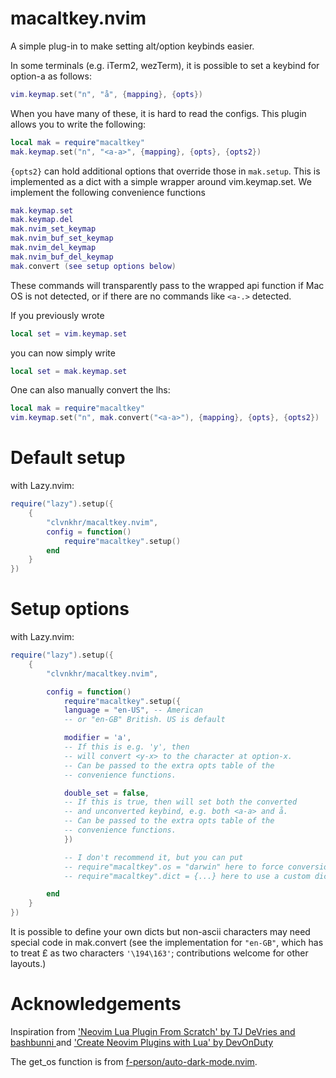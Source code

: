 # macaltkey.nvim

A simple plug-in to make setting alt/option keybinds easier. 

In some terminals (e.g. iTerm2, wezTerm), it is possible to set a keybind for
option-a as follows:

```lua
vim.keymap.set("n", "å", {mapping}, {opts})
```

When you have many of these, it is hard to read the configs. This plugin
allows you to write the following:

```lua
local mak = require"macaltkey"
mak.keymap.set("n", "<a-a>", {mapping}, {opts}, {opts2})
```

`{opts2}` can hold additional options that override those in `mak.setup`.
This is implemented as a dict with a simple wrapper around vim.keymap.set. 
We implement the following convenience functions

```lua
mak.keymap.set
mak.keymap.del
mak.nvim_set_keymap
mak.nvim_buf_set_keymap
mak.nvim_del_keymap
mak.nvim_buf_del_keymap
mak.convert (see setup options below)
```

These commands will transparently pass to the wrapped api function if Mac OS
is not detected, or if there are no commands like `<a-.>` detected. 

If you previously wrote 

```lua
local set = vim.keymap.set 
```

you can now simply write

```lua
local set = mak.keymap.set
```

One can also manually convert the lhs:

```lua
local mak = require"macaltkey"
vim.keymap.set("n", mak.convert("<a-a>"), {mapping}, {opts}, {opts2})
```

# Default setup
with Lazy.nvim:

```lua
require("lazy").setup({
    {
        "clvnkhr/macaltkey.nvim",
        config = function()
            require"macaltkey".setup()
        end
    }
})
```

# Setup options
with Lazy.nvim:

```lua
require("lazy").setup({
    {
        "clvnkhr/macaltkey.nvim",

        config = function()
            require"macaltkey".setup({
            language = "en-US", -- American
            -- or "en-GB" British. US is default

            modifier = 'a',
            -- If this is e.g. 'y', then 
            -- will convert <y-x> to the character at option-x.
            -- Can be passed to the extra opts table of the 
            -- convenience functions.

            double_set = false,
            -- If this is true, then will set both the converted
            -- and unconverted keybind, e.g. both <a-a> and å.
            -- Can be passed to the extra opts table of the 
            -- convenience functions.
            })

            -- I don't recommend it, but you can put
            -- require"macaltkey".os = "darwin" here to force conversions.
            -- require"macaltkey".dict = {...} here to use a custom dict.

        end
    }
})
```

It is possible to define your own dicts but non-ascii characters may need special
code in mak.convert (see the implementation for `"en-GB"`, which has to treat £ as
two characters `'\194\163'`; contributions welcome for other layouts.) 

# Acknowledgements

Inspiration from 
	['Neovim Lua Plugin From Scratch' by TJ DeVries and bashbunni ](https://www.youtube.com/watch?v=n4Lp4cV8YR0)
	and ['Create Neovim Plugins with Lua' by DevOnDuty](https://www.youtube.com/watch?v=wkxtHV1hzEY)

The get_os function is from [f-person/auto-dark-mode.nvim](https://github.com/f-person/auto-dark-mode.nvim).
